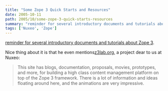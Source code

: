 ```yaml
---
title: "Some Zope 3 Quick Starts and Resources"
date: 2005-10-11
path: 2005/10/some-zope-3-quick-starts-resources
summary: "reminder for several introductory documents and tutorials about Zope 3."
tags: ['Nuxeo', 'Zope']
---
```


<a href="http://griddlenoise.blogspot.com/2005/10/some-zope-3-quick-starts-and-resources.html">
reminder for several introductory documents and tutorials about Zope
3</a>.

Nice thing about it is that he even mentions<a href="http://www.z3lab.org/">z3lab.org</a>, a project dear to us at
Nuxeo:

<blockquote>
This site has blogs, documentation, proposals, movies, prototypes, and
more, for building a high class content management platform on top of the
Zope 3 framework. There is a lot of information and ideas floating around
here, and the animations are very impressive.
</blockquote> 

